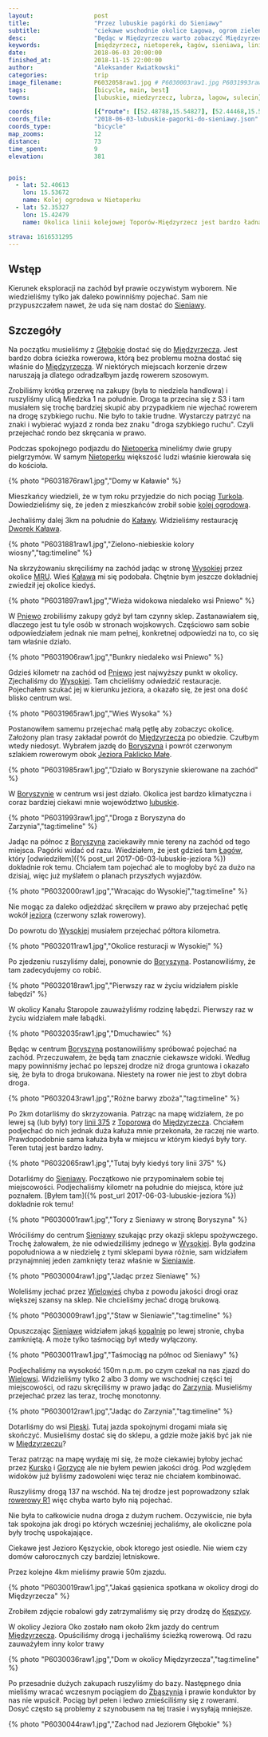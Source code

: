 ```yaml
---
layout:                 post
title:                  "Przez lubuskie pagórki do Sieniawy"
subtitle:               "ciekawe wschodnie okolice Łagowa, ogrom zieleni"
desc:                   "Będąc w Międzyrzeczu warto zobaczyć Międzyrzecki Rejon Umocnieniowy. A jeżeli jedzie się rowerem to jest sporo ładnych miejsc. Tego dnia udało się zobaczyć wschodnie okolice Sieniawy obok Łagowa."
keywords:               [międzyrzecz, nietoperek, łagów, sieniawa, linia 375, pniewo, boryszyn, wielowieś, zarzyń]
date:                   2018-06-03 20:00:00
finished_at:            2018-11-15 22:00:00
author:                 "Aleksander Kwiatkowski"
categories:             trip
image_filename:         P6032058raw1.jpg # P6030003raw1.jpg P6031993raw1.jpg
tags:                   [bicycle, main, best]
towns:                  [lubuskie, miedzyrzecz, lubrza, lagow, sulecin]

coords:                 [{"route": [[52.48788,15.54827], [52.44468,15.57883], [52.41590,15.54655], [52.36907,15.53368], [52.37536,15.46004], [52.36279,15.46227], [52.35629,15.44854], [52.35408,15.42433], [52.35723,15.38948], [52.36320,15.37833], [52.35272,15.36751], [52.36635,15.37953], [52.39454,15.36923], [52.38542,15.42467], [52.39972,15.41686], [52.41909,15.43420], [52.43909,15.52106], [52.44359,15.57754]], "type": "bicycle"}, {"route": [[52.35634,15.44759], [52.36986,15.43987], [52.37877,15.45909], [52.37342,15.46338]], "type": "bicycle"}]
coords_file:            "2018-06-03-lubuskie-pagorki-do-sieniawy.json"
coords_type:            "bicycle"
map_zooms:              12
distance:               73
time_spent:             9
elevation:              381


pois:
  - lat: 52.40613
    lon: 15.53672
    name: Kolej ogrodowa w Nietoperku
  - lat: 52.35327
    lon: 15.42479
    name: Okolica linii kolejowej Toporów-Międzyrzecz jest bardzo ładna

strava: 1616531295
---
```


[wiki-r1]: https://pl.wikipedia.org/wiki/Szlak_rowerowy_R1
[wiki-sieniawa]: https://pl.wikipedia.org/wiki/Sieniawa_(wojew%C3%B3dztwo_lubuskie)
[wiki-glebokie]: https://pl.wikipedia.org/wiki/G%C5%82%C4%99bokie_(%C5%9Awi%C4%99ty_Wojciech)
[wiki-miedzyrzecz]: https://pl.wikipedia.org/wiki/Mi%C4%99dzyrzecz
[wiki-nietoperek]: https://pl.wikipedia.org/wiki/Nietoperek
[wiki-kalawa]: https://pl.wikipedia.org/wiki/Ka%C5%82awa
[wiki-wysoka]: https://pl.wikipedia.org/wiki/Wysoka_(powiat_mi%C4%99dzyrzecki)
[wiki-mru]: https://pl.wikipedia.org/wiki/Mi%C4%99dzyrzecki_Rejon_Umocniony
[wiki-pniewo]: https://pl.wikipedia.org/wiki/Pniewo_(gmina_Mi%C4%99dzyrzecz)
[wiki-boryszyn]: https://pl.wikipedia.org/wiki/Boryszyn
[wiki-jezioro-paklicko-male]: https://pl.wikipedia.org/wiki/Paklicko_Ma%C5%82e
[wiki-lubuskie]: https://pl.wikipedia.org/wiki/Wojew%C3%B3dztwo_lubuskie
[wiki-lagow]: https://pl.wikipedia.org/wiki/%C5%81ag%C3%B3w_(powiat_%C5%9Bwiebodzi%C5%84ski)
[wiki-linia-375]: https://pl.wikipedia.org/wiki/Linia_kolejowa_nr_375
[wiki-toporow]: https://pl.wikipedia.org/wiki/Linia_kolejowa_nr_375
[wiki-wielowies]: https://pl.wikipedia.org/wiki/Wielowie%C5%9B_(wojew%C3%B3dztwo_lubuskie)
[wiki-zarzyn]: https://pl.wikipedia.org/wiki/Zarzy%C5%84
[wiki-pieski]: https://pl.wikipedia.org/wiki/Pieski_(wojew%C3%B3dztwo_lubuskie)
[wiki-kursko]: https://pl.wikipedia.org/wiki/Kursko
[wiki-gorzyca]: https://pl.wikipedia.org/wiki/Gorzyca_(wojew%C3%B3dztwo_lubuskie)
[wiki-keszyca]: https://pl.wikipedia.org/wiki/K%C4%99szyca
[wiki-zbaszyn]: https://pl.wikipedia.org/wiki/Zb%C4%85szy%C5%84

[turkol-nietoperek]: http://turkol.pl/index.php?option=com_content&view=article&id=248
[sieniawa-kopalnia]: http://www.sieniawa.com/
[nietoperek-kolej]: https://www.facebook.com/Nietoperek-agroturystka-294863914025940/
[kalawa-dworek]: https://www.facebook.com/Dworek-Ka%C5%82awa-1642344002677249/


## Wstęp

Kierunek eksploracji na zachód był prawie oczywistym wyborem. Nie wiedzieliśmy tylko jak
daleko powinniśmy pojechać. Sam nie przypuszczałem nawet, że uda się nam dostać
do [Sieniawy][wiki-sieniawa].

## Szczegóły

Na początku musieliśmy z [Głębokie][wiki-glebokie] dostać się do
[Międzyrzecza][wiki-miedzyrzecz]. Jest bardzo dobra ścieżka rowerowa, którą
bez problemu można dostać się właśnie do [Międzyrzecza][wiki-miedzyrzecz].
W niektórych miejscach korzenie drzew naruszają ja dlatego odradzałbym jazdę
rowerem szosowym.

Zrobiliśmy krótką przerwę na zakupy (była to niedziela handlowa) i
ruszyliśmy ulicą Miedzka 1 na południe. Droga ta przecina się z S3 i tam
musiałem się trochę bardziej skupić aby przypadkiem nie wjechać rowerem na drogę szybkiego
ruchu. Nie było to takie trudne. Wystarczy patrzyć na znaki
i wybierać wyjazd z ronda bez znaku "droga szybkiego ruchu".
Czyli przejechać rondo bez skręcania w prawo.

Podczas spokojnego podjazdu do [Nietoperka][wiki-nietoperek] mineliśmy
dwie grupy pielgrzymów. W samym [Nietoperku][wiki-nietoperek] większość ludzi
właśnie kierowała się do kościoła.

{% photo "P6031876raw1.jpg","Domy w Kaławie" %}

Mieszkańcy wiedzieli, że w tym roku przyjedzie do nich pociąg
[Turkola][turkol-nietoperek]. Dowiedzieliśmy się, że jeden z mieszkańców
zrobił sobie [kolej ogrodową][nietoperek-kolej].

Jechaliśmy dalej 3km na południe do [Kaławy][wiki-kalawa]. Widzieliśmy
restaurację [Dworek Kaława][kalawa-dworek].

{% photo "P6031881raw1.jpg","Zielono-niebieskie kolory wiosny","tag:timeline" %}

Na skrzyżowaniu skręciliśmy na zachód jadąc w stronę [Wysokiej][wiki-wysoka]
przez okolice [MRU][wiki-mru]. Wieś [Kaława][wiki-kalawa] mi się podobała. Chętnie
bym jeszcze dokładniej zwiedził jej okolice kiedyś.

{% photo "P6031897raw1.jpg","Wieża widokowa niedaleko wsi Pniewo" %}

W [Pniewo][wiki-pniewo] zrobiliśmy zakupy gdyż był tam czynny sklep.
Zastanawiałem się, dlaczego jest tu tyle osób w stronach wojskowych. Częściowo
sam sobie odpowiedziałem jednak nie mam pełnej, konkretnej odpowiedzi na
to, co się tam właśnie działo.

{% photo "P6031906raw1.jpg","Bunkry niedaleko wsi Pniewo" %}

Gdzieś kilometr na zachód od [Pniewo][wiki-pniewo] jest najwyższy punkt w okolicy.
Zjechaliśmy do [Wysokiej][wiki-wysoka]. Tam chcieliśmy odwiedzić restauracje.
Pojechałem szukać jej w kierunku jeziora, a okazało się, że jest ona dość blisko
centrum wsi.

{% photo "P6031965raw1.jpg","Wieś Wysoka" %}

Postanowiłem samemu przejechać małą pętlę aby zobaczyc okolicę. Założony plan trasy
zakładał powrót do [Międzyrzecza][wiki-miedzyrzecz] po obiedzie.
Czułbym wtedy niedosyt. Wybrałem jazdę do [Boryszyna][wiki-boryszyn] i
powrót czerwonym szlakiem rowerowym obok [Jeziora Paklicko Małe][wiki-jezioro-paklicko-male].

{% photo "P6031985raw1.jpg","Działo w Boryszynie skierowane na zachód" %}

W [Boryszynie][wiki-boryszyn] w centrum wsi jest działo. Okolica jest bardzo klimatyczna
i coraz bardziej ciekawi mnie województwo [lubuskie][wiki-lubuskie].

{% photo "P6031993raw1.jpg","Droga z Boryszyna do Zarzynia","tag:timeline" %}

Jadąc na północ z [Boryszyna][wiki-boryszyn] zaciekawiły mnie tereny na zachód
od tego miejsca. Pagórki widać od razu. Wiedziałem, że jest gdzieś tam
[Łagów][wiki-lagow], który
[odwiedziłem]({% post_url 2017-06-03-lubuskie-jeziora %}) dokładnie rok temu.
Chciałem tam pojechać ale to mogłoby być za dużo na dzisiaj, więc już
myślałem o planach przyszłych wyjazdów.

{% photo "P6032000raw1.jpg","Wracając do Wysokiej","tag:timeline" %}

Nie mogąc za daleko odjeżdżać skręciłem w prawo aby przejechać
pętlę wokół [jeziora][wiki-jezioro-paklicko-male] (czerwony szlak rowerowy).

Do powrotu do [Wysokiej][wiki-wysoka] musiałem przejechać półtora kilometra.

{% photo "P6032011raw1.jpg","Okolice resturacji w Wysokiej" %}

Po zjedzeniu ruszyliśmy dalej, ponownie do [Boryszyna][wiki-boryszyn].
Postanowiliśmy, że tam zadecydujemy co robić.

{% photo "P6032018raw1.jpg","Pierwszy raz w życiu widziałem piskle łabędzi" %}

W okolicy Kanału Staropole zauważyliśmy
rodzinę łabędzi. Pierwszy raz w życiu widziałem małe łabądki.

{% photo "P6032035raw1.jpg","Dmuchawiec" %}

Będąc w centrum [Boryszyna][wiki-boryszyn] postanowiliśmy spróbować pojechać
na zachód. Przeczuwałem, że będą tam znacznie ciekawsze widoki.
Według mapy powinniśmy jechać po lepszej drodze niż droga gruntowa i okazało się,
że była to droga brukowana. Niestety na rower nie jest to zbyt dobra droga.

{% photo "P6032043raw1.jpg","Różne barwy zboża","tag:timeline" %}

Po 2km dotarliśmy do skrzyzowania. Patrząc na mapę widziałem, że po lewej
są (lub były) tory [linii 375][wiki-linia-375] z [Toporowa][wiki-toporow] do
[Międzyrzecza][wiki-miedzyrzecz]. Chciałem podjechać do nich jednak
duża kałuża mnie przekonała, że raczej nie warto. Prawdopodobnie sama kałuża była
w miejscu w którym kiedyś były tory. Teren tutaj jest bardzo ładny.

{% photo "P6032065raw1.jpg","Tutaj były kiedyś tory linii 375" %}

Dotarliśmy do [Sieniawy][wiki-sieniawa]. Początkowo nie przypominałem sobie tej
miejscowości. Podjechaliśmy kilometr na południe do miejsca,
które już poznałem. [Byłem tam]({% post_url 2017-06-03-lubuskie-jeziora %})
dokładnie rok temu!

{% photo "P6030001raw1.jpg","Tory z Sieniawy w stronę Boryszyna" %}

Wróciliśmy do centrum [Sieniawy][wiki-sieniawa] szukając przy okazji
sklepu spożywczego. Trochę żałowałem, że nie odwiedziliśmy jednego w [Wysokiej][wiki-wysoka].
Była godzina popołudniowa a w niedzielę z tymi sklepami bywa różnie, sam
widziałem przynajmniej jeden zamknięty teraz właśnie w [Sieniawie][wiki-sieniawa].

{% photo "P6030004raw1.jpg","Jadąc przez Sieniawę" %}

Woleliśmy jechać przez [Wielowieś][wiki-wielowies] chyba z powodu jakości
drogi oraz większej szansy na sklep. Nie chcieliśmy jechać drogą brukową.

{% photo "P6030009raw1.jpg","Staw w Sieniawie","tag:timeline" %}

Opuszczając [Sieniawę][wiki-sieniawa] widziałem jakąś [kopalnię][sieniawa-kopalnia]
po lewej stronie, chyba zamkniętą. A może tylko taśmociąg był wtedy wyłączony.

{% photo "P6030011raw1.jpg","Taśmociąg na północ od Sieniawy" %}

Podjechaliśmy na wysokość 150m n.p.m. po czym czekał na nas
zjazd do [Wielowsi][wiki-wielowies]. Widzieliśmy tylko 2 albo 3 domy we
wschodniej części tej miejscowości, od razu skręciliśmy w prawo jadąc do
[Zarzynia][wiki-zarzyn]. Musieliśmy przejechać przez las teraz, trochę monotonny.

{% photo "P6030012raw1.jpg","Jadąc do Zarzynia","tag:timeline" %}

Dotarliśmy do wsi [Pieski][wiki-pieski]. Tutaj jazda spokojnymi drogami
miała się skończyć. Musieliśmy dostać się do sklepu, a gdzie może
jakiś być jak nie w [Międzyrzeczu][wiki-miedzyrzecz]?

Teraz patrząc na mapę wydaję mi się, że może ciekawiej byłoby jechać przez
[Kursko][wiki-kursko] i [Gorzycę][wiki-gorzyca] ale nie byłem pewien
jakości dróg. Pod względem widoków już byliśmy zadowoleni więc
teraz nie chciałem kombinować.

Ruszyliśmy drogą 137 na wschód. Na tej drodze jest poprowadzony szlak
[rowerowy R1][wiki-r1] więc chyba warto było nią pojechać.

Nie była to całkowicie nudna droga z dużym ruchem. Oczywiście, nie była
tak spokojna jak drogi po których wcześniej jechaliśmy, ale okoliczne pola
były trochę uspokajające.

Ciekawe jest Jezioro Kęszyckie, obok ktorego
jest osiedle. Nie wiem czy domów całorocznych czy bardziej letniskowe.

Przez kolejne 4km mieliśmy prawie 50m zjazdu.

{% photo "P6030019raw1.jpg","Jakaś gąsienica spotkana w okolicy drogi do Międzyrzecza" %}

Zrobiłem zdjęcie robalowi gdy zatrzymaliśmy się przy
drodzę do [Kęszycy][wiki-keszyca].

W okolicy Jeziora Oko zostało nam około 2km jazdy
do centrum [Międzyrzecza][wiki-miedzyrzecz]. Opuściliśmy drogą i jechaliśmy
ścieżką rowerową. Od razu zauważyłem inny kolor trawy

{% photo "P6030036raw1.jpg","Dom w okolicy Międzyrzecza","tag:timeline" %}

Po przesadnie dużych zakupach ruszyliśmy do bazy. Następnego dnia mieliśmy
wracać wczesnym pociągiem do [Zbąszynia][wiki-zbaszyn] i prawie konduktor by
nas nie wpuścił. Pociąg był pełen i ledwo zmieściliśmy się z rowerami.
Dosyć często są problemy z szynobusem na tej trasie i wysyłają mniejsze.

{% photo "P6030044raw1.jpg","Zachod nad Jeziorem Głębokie" %}
